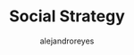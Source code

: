 ---
layout: default
image: alejandro.jpg
name: Alejandro Reyes
author: alejandroreyes
title: Social Strategy
order: 15

social:
  - account: instagram
    username: alejandroreyes
  - account: twitter
    username: alejandroreyes
    
---